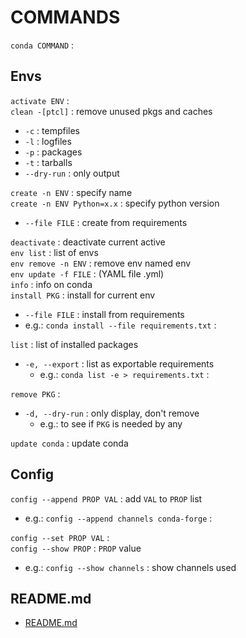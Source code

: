 # COMMANDS

`conda COMMAND` :  

## Envs
`activate ENV` :   
`clean -[ptcl]` : remove unused pkgs and caches
*	`-c` : tempfiles
*	`-l` : logfiles
*	`-p` : packages
*	`-t` : tarballs
*	`--dry-run` : only output

`create -n ENV` : specify name  
`create -n ENV Python=x.x` : specify python version  
*	`--file FILE` : create from requirements  

`deactivate` : deactivate current active  
`env list` : list of envs  
`env remove -n ENV` : remove env named env  
`env update -f FILE` : (YAML file .yml)  
`info` : info on conda  
`install PKG` : install for current env  
*	`--file FILE` : install from requirements
*	e.g.: `conda install --file requirements.txt` :  

`list` : list of installed packages  
*	`-e, --export` : list as exportable requirements
	*	e.g.: `conda list -e > requirements.txt` :  

`remove PKG` :  
*	`-d, --dry-run` : only display, don't remove
	*	e.g.: to see if `PKG` is needed by any

`update conda` : update conda  

## Config
`config --append PROP VAL` : add `VAL` to `PROP` list
*	e.g.: `config --append channels conda-forge` :  

`config --set PROP VAL` :  
`config --show PROP` : `PROP` value  
*	e.g.: `config --show channels` : show channels used  

## README.md  
*	[README.md](./README.md)  

